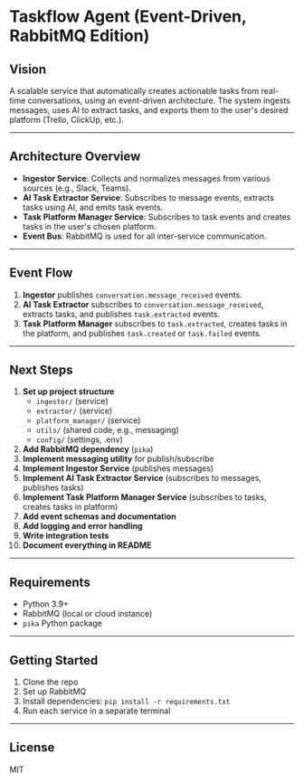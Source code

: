 # Taskflow Agent (Event-Driven, RabbitMQ Edition)

## Vision
A scalable service that automatically creates actionable tasks from real-time conversations, using an event-driven architecture. The system ingests messages, uses AI to extract tasks, and exports them to the user's desired platform (Trello, ClickUp, etc.).

---

## Architecture Overview

- **Ingestor Service**: Collects and normalizes messages from various sources (e.g., Slack, Teams).
- **AI Task Extractor Service**: Subscribes to message events, extracts tasks using AI, and emits task events.
- **Task Platform Manager Service**: Subscribes to task events and creates tasks in the user's chosen platform.
- **Event Bus**: RabbitMQ is used for all inter-service communication.

---

## Event Flow

1. **Ingestor** publishes `conversation.message_received` events.
2. **AI Task Extractor** subscribes to `conversation.message_received`, extracts tasks, and publishes `task.extracted` events.
3. **Task Platform Manager** subscribes to `task.extracted`, creates tasks in the platform, and publishes `task.created` or `task.failed` events.

---

## Next Steps

1. **Set up project structure**
    - `ingestor/` (service)
    - `extractor/` (service)
    - `platform_manager/` (service)
    - `utils/` (shared code, e.g., messaging)
    - `config/` (settings, .env)
2. **Add RabbitMQ dependency** (`pika`)
3. **Implement messaging utility** for publish/subscribe
4. **Implement Ingestor Service** (publishes messages)
5. **Implement AI Task Extractor Service** (subscribes to messages, publishes tasks)
6. **Implement Task Platform Manager Service** (subscribes to tasks, creates tasks in platform)
7. **Add event schemas and documentation**
8. **Add logging and error handling**
9. **Write integration tests**
10. **Document everything in README**

---

## Requirements
- Python 3.9+
- RabbitMQ (local or cloud instance)
- `pika` Python package

---

## Getting Started
1. Clone the repo
2. Set up RabbitMQ
3. Install dependencies: `pip install -r requirements.txt`
4. Run each service in a separate terminal

---

## License
MIT
